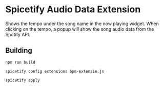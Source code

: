 # Spicetify Audio Data Extension

Shows the tempo under the song name in the now playing widget. When clicking on the tempo, a popup will show the song audio data from the Spotify API.

## Building

```
npm run build
```

```
spicetify config extensions bpm-extensie.js
```

```
spicetify apply
```

